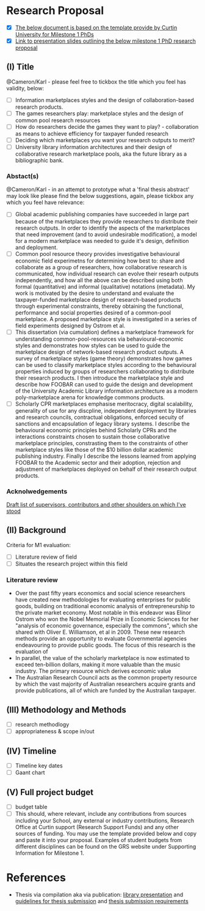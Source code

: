 # Research Proposal
 - [x] [The below document is based on the template provide by Curtin University for Milestone 1 PhDs](https://github.com/david-flanders-tuke/PhD/blob/main/FORM-Milestone-1-Application-Form-2021_FlandersTuke.pdf)
 - [x] [Link to presentation slides outlining the below milestone 1 PhD research proposal](https://docs.google.com/presentation/d/e/2PACX-1vQaziQZt2WtoDWuDPNxD3pmtzHlrsYfD70Yl3GhdKKp6HWHX9wp-zzG6MBXmXgbzP0vaiNSGLir-TPf/pub)

## (I) Title
@Cameron/Karl - please feel free to tickbox the title which you feel has validity, below:
  - [ ] Information marketplaces styles and the design of collaboration-based research products.
  - [ ] The games researchers play: marketplace styles and the design of common pool research resources 
  - [ ] How do researchers decide the games they want to play? - collaboration as means to achieve efficiency for taxpayer funded research
  - [ ] Deciding which marketplaces you want your research outputs to merit?
  - [ ] University library information architectures and their design of collaborative research marketplace pools, aka the future library as a bibliographic bank.

### Abstact(s)
@Cameron/Karl - in an attempt to prototype what a 'final thesis abstract' may look like please find the below suggestions, again, please tickbox any which you feel have relevance:
 - [ ] Global academic publishing companies have succeeded in large part because of the marketplaces they provide researchers to distribute their research outputs.  In order to identify the aspects of the marketplaces that need improvement (and to avoid undesirable modification), a model for a modern marketplace was needed to guide it's design, definition and deployment.
 - [ ] Common pool resource theory provides investigative behavioural economic field experimetns for determining how best to: share and collaborate as a group of researchers, how collaborative research is communicated, how individual research can evolve their researh outputs independently, and how all the above can be described using both formal (quantitative) and informal (qualitative) notations (metadata).  My work is motivated by the desire to understand and evaluate the taxpayer-funded marketplace design of research-based products through experimental constraints, thereby obtaining the functional, performance and social properties desired of a common-pool marketplace.  A proposed marketplace style is investigated in a series of field experiments designed by Ostrom et al.
 - [ ] This dissertation (via cumulation) defines a marketplace framework for understanding common-pool-resources via behavioural-economic styles and demonstrates how styles can be used to guide the marketplace design of network-based research product outputs.  A survey of marketplace styles (game theory) demonstrates how games can be used to classify marketplace styles according to the behavioural properties induced by groups of researchers collaborating to distribute their research products.  I then introduce the <FOO-RESEARCH-BAR> marketplace style and describe how FOOBAR can used to guide the design and development of the University Academic Library information architecture as a modern poly-marketplace arena for knowledge commons products.
 - [ ] Scholarly CPR marketplaces emphasise meritocracy, digital scalability, generality of use for any discpline, independent deployment by libraries and research councils, contractual obligations, enforced secuity of sanctions and encapsulation of legacy library systems.  I describe the behavioural economic principles behind Scholarly CPRs and the interactions constraints chosen to sustain those collaborative marketplace principles, constrasting them to the constraints of other marketplace styles like those of the $10 billion dollar academic publishing industry.  Finally I describe the lessons learned from applying FOOBAR to the Academic sector and their adoption, rejection and adjustment of marketplaces deployed on behalf of their research output products.

 ### Acknolwedgements
 [Draft list of supervisors, contributors and other shoulders on which I've stood](https://github.com/david-flanders-tuke/PhD/blob/main/about.md)

## (II) Background 
 Criteria for M1 evaluation:
  - [ ] Literature review of field
  - [ ] Situates the research project within this field

### Literature review
  - Over the past fifty years economics and social science researchers have created new methodologies for evaluating enterprises for public goods, building on traditional economic analysis of entrepreneurship to the private market economy.  Most notable in this endeavor was Elinor Ostrom who won the Nobel Memorial Prize in Economic Sciences for her "analysis of economic governance, especially the commons", which she shared with Oliver E. Williamson, et al in 2009.  These new research methods provide an opportunity to evaluate Governmental agencies endeavouring to provide public goods.  The focus of this research is the evaluation of 
  - In parallel, the value of the scholarly marketplace is now estimated to exceed ten-billion dollars, making it more valuable than the music industry.  The primary resource which derives economic value 
  - The Australian Research Council acts as the common property resource by which the vast majority of Australian researchers acquire grants and provide publications, all of which are funded by the Australian taxpayer.
 
## (III) Methodology and Methods 
  - [ ] research methodlogy
  - [ ] appropriateness & scope in/out
 
## (IV) Timeline
  - [ ] Timeline key dates
  - [ ] Gaant chart
 
## (V) Full project budget
  - [ ] budget table
  - [ ] This should, where relevant, include any contributions from sources including your School, any external 
or industry contributions, Research Office at Curtin support (Research Support Funds) and any other 
sources of funding.  You may use the template provided below and copy and paste it into your proposal. 
Examples of student budgets from different disciplines can be found on the GRS website under 
Supporting Information for Milestone 1.

# References
 - Thesis via compilation aka via publication: [library presentation](https://libguides.library.curtin.edu.au/ld.php?content_id=49728410) and [guidelines for thesis submission](https://students.curtin.edu.au/wp-content/uploads/sites/6/2020/10/Guidelines-for-Thesis-Preparation-and-Submission.pdf) and [thesis submission requirements](https://students.curtin.edu.au/wp-content/uploads/sites/6/2020/10/Guidelines-for-Thesis-Preparation-and-Submission.pdf)
